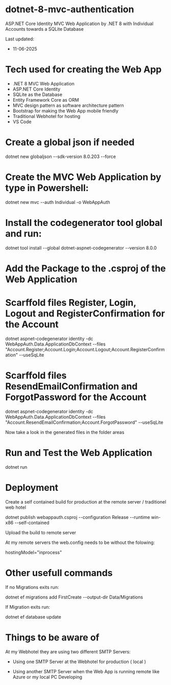 # dotnet-8-mvc-authentication

ASP.NET Core Identity MVC Web Application by .NET 8 with Individual Accounts towards a SQLite Database

Last updated:

- 11-06-2025

# Tech used for creating the Web App

- .NET 8 MVC Web Application
- ASP.NET Core Identity
- SQLite as the Database
- Entity Framework Core as ORM
- MVC design pattern as software architecture pattern
- Bootstrap for making the Web App mobile friendly  
- Traditional Webhotel for hosting
- VS Code

# Create a global json if needed

dotnet new globaljson --sdk-version 8.0.203 --force

# Create the MVC Web Application by type in Powershell:

dotnet new mvc --auth Individual -o WebAppAuth

# Install the codegenerator tool global and run: 

dotnet tool install --global dotnet-aspnet-codegenerator --version 8.0.0

# Add the Package to the .csproj of the Web Application

<PackageReference Include="Microsoft.VisualStudio.Web.CodeGeneration.Design" Version="8.0.3" />

# Scarffold files Register, Login, Logout and RegisterConfirmation for the Account

dotnet aspnet-codegenerator identity -dc WebAppAuth.Data.ApplicationDbContext --files "Account.Register;Account.Login;Account.Logout;Account.RegisterConfirmation" --useSqLite

# Scarffold files ResendEmailConfirmation and ForgotPassword for the Account

dotnet aspnet-codegenerator identity -dc WebAppAuth.Data.ApplicationDbContext --files "Account.ResendEmailConfirmation;Account.ForgotPassword" --useSqLite

Now take a look in the generated files in the folder areas 

# Run and Test the Web Application

dotnet run

# Deployment

Create a self contained build for production at the remote server / traditionel web hotel

dotnet publish webappauth.csproj --configuration Release --runtime win-x86 --self-contained

Upload the build to remote server

At my remote servers the web.config needs to be without the folowing:

hostingModel="inprocess"

# Other usefull commands

If no Migrations exits run: 

dotnet ef migrations add FirstCreate --output-dir Data/Migrations

If Migration exits run:

dotnet ef database update

# Things to be aware of

At my Webhotel they are using two different SMTP Servers:

- Using one SMTP Server at the Webhotel for production ( local )

- Using another SMTP Server when the Web App is running remote like Azure or my local PC Developing





